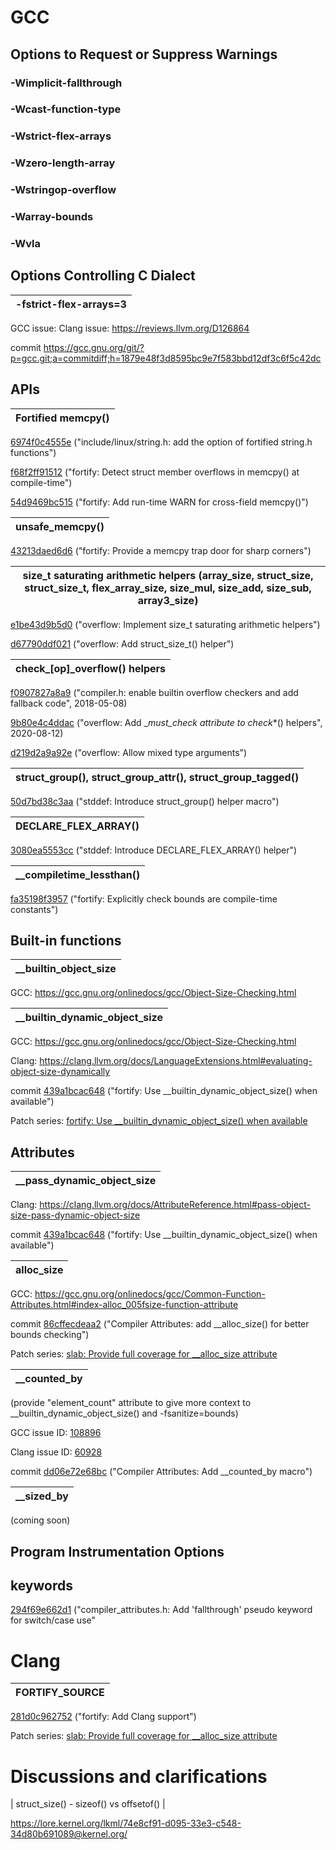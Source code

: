 # GCC
  ## Options to Request or Suppress Warnings
  ### -Wimplicit-fallthrough
  ### -Wcast-function-type
  ### -Wstrict-flex-arrays
  ### -Wzero-length-array
  ### -Wstringop-overflow
  ### -Warray-bounds
  ### -Wvla

  ## Options Controlling C Dialect
  | -fstrict-flex-arrays=3  |
  | :------: |

  GCC issue:
  Clang issue: https://reviews.llvm.org/D126864

  commit https://gcc.gnu.org/git/?p=gcc.git;a=commitdiff;h=1879e48f3d8595bc9e7f583bbd12df3c6f5c42dc


  ## APIs

 | Fortified memcpy() |
 | :------: |
 
   [6974f0c4555e](https://git.kernel.org/linus/6974f0c4555e) ("include/linux/string.h: add the option of fortified string.h functions") 
   
   [f68f2ff91512](https://git.kernel.org/linus/f68f2ff91512) ("fortify: Detect struct member overflows in memcpy() at compile-time") 
   
  [54d9469bc515](https://git.kernel.org/linus/54d9469bc515) ("fortify: Add run-time WARN for cross-field memcpy()") 
  
  | unsafe_memcpy() |
  | :------: |
  
  [43213daed6d6](https://git.kernel.org/linus/43213daed6d6) ("fortify: Provide a memcpy trap door for sharp corners")

  | size_t saturating arithmetic helpers (array_size, struct_size, struct_size_t, flex_array_size, size_mul, size_add, size_sub, array3_size) |
  | :------: |

  [e1be43d9b5d0](https://git.kernel.org/linus/e1be43d9b5d0) ("overflow: Implement size_t saturating arithmetic helpers")
  
  [d67790ddf021](https://git.kernel.org/linus/d67790ddf021) ("overflow: Add struct_size_t() helper")

  | check_[op]_overflow() helpers |
  | :------: |

  [f0907827a8a9](https://git.kernel.org/linus/f0907827a8a9) ("compiler.h: enable builtin overflow checkers and add fallback code", 2018-05-08)
  
  [9b80e4c4ddac](https://git.kernel.org/linus/9b80e4c4ddac) ("overflow: Add __must_check attribute to check_*() helpers", 2020-08-12)
  
  [d219d2a9a92e](https://git.kernel.org/linus/d219d2a9a92e) ("overflow: Allow mixed type arguments")

  | struct_group(), struct_group_attr(), struct_group_tagged() |
  | :------: |

  [50d7bd38c3aa](https://git.kernel.org/linus/50d7bd38c3aa) ("stddef: Introduce struct_group() helper macro")

  | DECLARE_FLEX_ARRAY() |
  | :------: |

  [3080ea5553cc](https://git.kernel.org/linus/3080ea5553cc) ("stddef: Introduce DECLARE_FLEX_ARRAY() helper")

  | __compiletime_lessthan() |
  | :------: |

  [fa35198f3957](https://git.kernel.org/linus/fa35198f3957) ("fortify: Explicitly check bounds are compile-time constants")
  
  ## Built-in functions
  | __builtin_object_size |
  | :------: |
  
  GCC: https://gcc.gnu.org/onlinedocs/gcc/Object-Size-Checking.html

  | __builtin_dynamic_object_size |
  | :------: |
  
  GCC: https://gcc.gnu.org/onlinedocs/gcc/Object-Size-Checking.html
  
  Clang: https://clang.llvm.org/docs/LanguageExtensions.html#evaluating-object-size-dynamically

  commit [439a1bcac648](https://git.kernel.org/linus/439a1bcac648) ("fortify: Use __builtin_dynamic_object_size() when available")

  Patch series: [fortify: Use __builtin_dynamic_object_size() when available](https://lore.kernel.org/linux-hardening/20220920192202.190793-1-keescook@chromium.org/)
      

  ## Attributes

  | __pass_dynamic_object_size |
  | :------: |
  
  Clang: https://clang.llvm.org/docs/AttributeReference.html#pass-object-size-pass-dynamic-object-size

  commit [439a1bcac648](https://git.kernel.org/linus/439a1bcac648) ("fortify: Use __builtin_dynamic_object_size() when available")
  

  | __alloc_size__ |
  | :------: |
  
  GCC: https://gcc.gnu.org/onlinedocs/gcc/Common-Function-Attributes.html#index-alloc_005fsize-function-attribute
  
  commit [86cffecdeaa2](https://git.kernel.org/linus/86cffecdeaa2) ("Compiler Attributes: add __alloc_size() for better bounds checking")

  Patch series: [slab: Provide full coverage for __alloc_size attribute](https://lore.kernel.org/linux-hardening/20221101222520.never.109-kees@kernel.org/)

  | __counted_by |
  | :------: |
  (provide "element_count" attribute to give more context to __builtin_dynamic_object_size() and -fsanitize=bounds)
  
  GCC issue ID: [108896](https://gcc.gnu.org/bugzilla/show_bug.cgi?id=108896)
  
  Clang issue ID: [60928](https://github.com/llvm/llvm-project/issues/60928) 

  commit [dd06e72e68bc](https://git.kernel.org/linus/dd06e72e68bc) ("Compiler Attributes: Add __counted_by macro")

  | __sized_by |
  | :------: |
  (coming soon)

  ## Program Instrumentation Options

  ## keywords

  [294f69e662d1](https://git.kernel.org/linus/294f69e662d1) ("compiler_attributes.h: Add 'fallthrough' pseudo keyword for switch/case use"

# Clang

| FORTIFY_SOURCE |
  | :------: |
  
[281d0c962752](https://git.kernel.org/linus/281d0c962752) ("fortify: Add Clang support")

Patch series: [slab: Provide full coverage for __alloc_size attribute](https://lore.kernel.org/linux-hardening/20221101222520.never.109-kees@kernel.org/)

# Discussions and clarifications

| struct_size() - sizeof() vs offsetof() |

https://lore.kernel.org/lkml/74e8cf91-d095-33e3-c548-34d80b691089@kernel.org/

